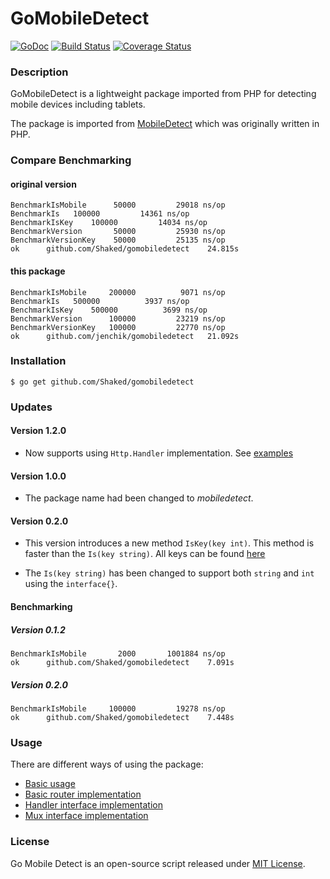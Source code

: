 GoMobileDetect
==============

[![GoDoc](https://godoc.org/github.com/Shaked/gomobiledetect?status.png)](https://godoc.org/github.com/Shaked/gomobiledetect)
[![Build Status](https://travis-ci.org/Shaked/gomobiledetect.png?branch=master)](https://travis-ci.org/Shaked/gomobiledetect)
[![Coverage Status](https://coveralls.io/repos/Shaked/gomobiledetect/badge.png)](https://coveralls.io/r/Shaked/gomobiledetect)

### Description

GoMobileDetect is a lightweight package imported from PHP for detecting mobile devices including tablets. 

The package is imported from [MobileDetect](http://www.mobiledetect.net) which was originally written in PHP.

### Compare Benchmarking

#### original version
```
BenchmarkIsMobile	   50000	     29018 ns/op
BenchmarkIs	  100000	     14361 ns/op
BenchmarkIsKey	  100000	     14034 ns/op
BenchmarkVersion	   50000	     25930 ns/op
BenchmarkVersionKey	   50000	     25135 ns/op
ok  	github.com/Shaked/gomobiledetect	24.815s
```

#### this package
```
BenchmarkIsMobile	  200000	      9071 ns/op
BenchmarkIs	  500000	      3937 ns/op
BenchmarkIsKey	  500000	      3699 ns/op
BenchmarkVersion	  100000	     23219 ns/op
BenchmarkVersionKey	  100000	     22770 ns/op
ok  	github.com/jenchik/gomobiledetect	21.092s
```

### Installation 

    $ go get github.com/Shaked/gomobiledetect 

### Updates 

#### Version 1.2.0 

- Now supports using ```Http.Handler``` implementation. See [examples](https://github.com/Shaked/gomobiledetect/tree/master/examples) 

#### Version 1.0.0
- The package name had been changed to *mobiledetect*. 
 
#### Version 0.2.0
- This version introduces a new method ```IsKey(key int)```. This method is faster than the ```Is(key string)```. All keys can be found [here](https://github.com/Shaked/gomobiledetect/blob/maps-to-lists/rules.go#L4)

- The ```Is(key string)``` has been changed to support both ```string``` and ```int``` using the ```interface{}```. 

#### Benchmarking 

##### Version 0.1.2
```
BenchmarkIsMobile       2000       1001884 ns/op
ok      github.com/Shaked/gomobiledetect    7.091s
```

##### Version 0.2.0
```
BenchmarkIsMobile     100000         19278 ns/op
ok      github.com/Shaked/gomobiledetect    7.448s
```

### Usage

There are different ways of using the package: 

- [Basic usage](examples/app.go) 
- [Basic router implementation](examples/router.go)
- [Handler interface implementation](examples/app_handler.go)
- [Mux interface implementation](examples/app_mux.go)

### License

Go Mobile Detect is an open-source script released under [MIT License](http://www.opensource.org/licenses/mit-license.php). 